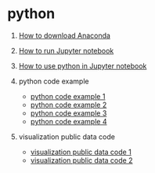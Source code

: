 # **python**

1. [How to download Anaconda](파이썬_아나콘다설치_배포용.pdf)

2. [How to run Jupyter notebook](파이썬_주피터노트북사용하기_배포용.pdf)


3. [How to use python in Jupyter notebook](교안1-03Python_Jupyter개발환경(202210).pdf)

4. python code example
   - [python code example 1](python_data_practice1.ipynb)
   - [python code example 2](python_data_practice2.ipynb)
   - [python code example 3](python_data_practice3.ipynb)
   - [python code example 4](python_data_practice4.ipynb)
 
5. visualization public data code
   - [visualization public data code 1](public_data_visualization_practice1.ipynb)
   - [visualization public data code 2](public_data_visualization_practice2.ipynb)
